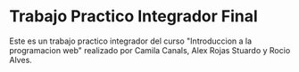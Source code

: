 # Trabajo Practico Integrador Final
Este es un trabajo practico integrador del curso "Introduccion a la programacion web" realizado por Camila Canals, Alex Rojas Stuardo y Rocio Alves.